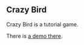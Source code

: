 ## Crazy Bird ##

Crazy Bird is a tutorial game.

There is [a demo there](http://sillo.org/crazybird/).




